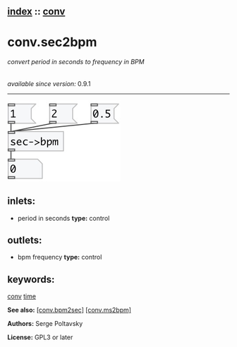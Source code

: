 [index](index.html) :: [conv](category_conv.html)
---

# conv.sec2bpm

###### convert period in seconds to frequency in BPM

*available since version:* 0.9.1

---




[![example](../examples/img/conv.sec2bpm.jpg)](../examples/pd/conv.sec2bpm.pd)









## inlets:

* period in seconds 
__type:__ control<br>



## outlets:

* bpm frequency
__type:__ control<br>



## keywords:

[conv](keywords/conv.html)
[time](keywords/time.html)



**See also:**
[\[conv.bpm2sec\]](conv.bpm2sec.html)
[\[conv.ms2bpm\]](conv.ms2bpm.html)




**Authors:** Serge Poltavsky




**License:** GPL3 or later





